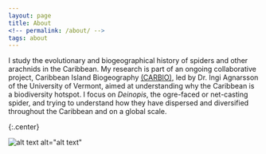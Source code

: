 ```yaml
---
layout: page
title: About
<!-- permalink: /about/ -->
tags: about
---
```


I study the evolutionary and biogeographical history of spiders and other arachnids in the Caribbean. My research is part of an ongoing collaborative project, Caribbean Island Biogeography <a href="http://www.islandbiogeography.org">(CARBIO)</a>, led by Dr. Ingi Agnarsson of the University of Vermont, aimed at understanding why the Caribbean is a biodiversity hotspot. I focus on <i>Deinopis</i>, the ogre-faced or net-casting spider, and trying to understand how they have dispersed and diversified throughout the Caribbean and on a global scale.

{:.center}

![alt text](https://cloud.githubusercontent.com/assets/21958390/22185958/949e0312-e0bc-11e6-88a2-14ce0bb73954.jpg) alt="alt text" 



